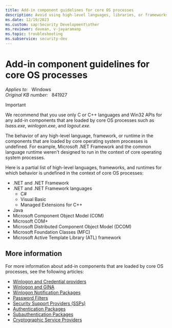 ```yaml
---
title: Add-in component guidelines for core OS processes
description: Avoid using high-level languages, libraries, or frameworks when building add-in components loaded by system processes.
ms.date: 12/19/2023
ms.custom: sap:Security Development\other
ms.reviewer: davean, v-jayaramanp
ms.topic: troubleshooting
ms.subservice: security-dev
---
```


# Add-in component guidelines for core OS processes

_Applies to:_ &nbsp; Windows  
_Original KB number:_ &nbsp; 841927

> [!IMPORTANT]
> We recommend that you use only C or C++ languages and Win32 APIs for any add-in components that are loaded by core OS processes such as *lsass.exe*, *winlogon.exe*, and *logout.exe*.

The behavior of any high-level language, framework, or runtime in the components that are loaded by core operating system processes is undefined. For example, Microsoft .NET Framework and the common language runtime weren't designed to run in the context of core operating system processes.

Here is a partial list of high-level languages, frameworks, and runtimes for which behavior is undefined in the context of core OS processes:

- .NET and .NET Framework
- .NET and .NET Framework languages
    - C#
    - Visual Basic
    - Managed Extensions for C++
- Java
- Microsoft Component Object Model (COM)
- Microsoft COM+
- Microsoft Distributed Component Object Model (DCOM)
- Microsoft Foundation Classes (MFC)
- Microsoft Active Template Library (ATL) framework

## More information

For more information about add-in components that are loaded by core OS processes, see the following articles:

- [Winlogon and Credential providers](/windows/win32/secauthn/winlogon-and-credential-providers)
- [Winlogon and GINA](/windows/win32/secauthn/winlogon-and-gina)
- [Winlogon Notification Packages](/windows/win32/secauthn/winlogon-notification-packages)
- [Password Filters](/windows/win32/secmgmt/password-filters)
- [Security Support Providers (SSPs)](/windows/win32/rpc/security-support-providers-ssps-)
- [Authentication Packages](/windows/win32/secauthn/authentication-packages)
- [Subauthentication Packages](/windows/win32/secauthn/subauthentication-packages)
- [Cryptographic Service Providers](/windows/win32/seccrypto/cryptographic-service-providers)
